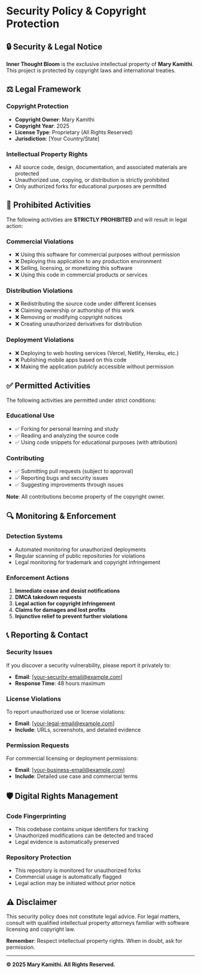 # Security Policy & Copyright Protection

## 🔒 Security & Legal Notice

**Inner Thought Bloom** is the exclusive intellectual property of **Mary Kamithi**. This project is protected by copyright laws and international treaties.

## ⚖️ Legal Framework

### Copyright Protection
- **Copyright Owner**: Mary Kamithi
- **Copyright Year**: 2025
- **License Type**: Proprietary (All Rights Reserved)
- **Jurisdiction**: [Your Country/State]

### Intellectual Property Rights
- All source code, design, documentation, and associated materials are protected
- Unauthorized use, copying, or distribution is strictly prohibited
- Only authorized forks for educational purposes are permitted

## 🚨 Prohibited Activities

The following activities are **STRICTLY PROHIBITED** and will result in legal action:

### Commercial Violations
- ❌ Using this software for commercial purposes without permission
- ❌ Deploying this application to any production environment
- ❌ Selling, licensing, or monetizing this software
- ❌ Using this code in commercial products or services

### Distribution Violations  
- ❌ Redistributing the source code under different licenses
- ❌ Claiming ownership or authorship of this work
- ❌ Removing or modifying copyright notices
- ❌ Creating unauthorized derivatives for distribution

### Deployment Violations
- ❌ Deploying to web hosting services (Vercel, Netlify, Heroku, etc.)
- ❌ Publishing mobile apps based on this code
- ❌ Making the application publicly accessible without permission

## ✅ Permitted Activities

The following activities are permitted under strict conditions:

### Educational Use
- ✅ Forking for personal learning and study
- ✅ Reading and analyzing the source code
- ✅ Using code snippets for educational purposes (with attribution)

### Contributing
- ✅ Submitting pull requests (subject to approval)
- ✅ Reporting bugs and security issues
- ✅ Suggesting improvements through issues

**Note**: All contributions become property of the copyright owner.

## 🔍 Monitoring & Enforcement

### Detection Systems
- Automated monitoring for unauthorized deployments
- Regular scanning of public repositories for violations
- Legal monitoring for trademark and copyright infringement

### Enforcement Actions
1. **Immediate cease and desist notifications**
2. **DMCA takedown requests**
3. **Legal action for copyright infringement**
4. **Claims for damages and lost profits**
5. **Injunctive relief to prevent further violations**

## 📞 Reporting & Contact

### Security Issues
If you discover a security vulnerability, please report it privately to:
- **Email**: [your-security-email@example.com]
- **Response Time**: 48 hours maximum

### License Violations
To report unauthorized use or license violations:
- **Email**: [your-legal-email@example.com]
- **Include**: URLs, screenshots, and detailed evidence

### Permission Requests
For commercial licensing or deployment permissions:
- **Email**: [your-business-email@example.com]
- **Include**: Detailed use case and commercial terms

## 🛡️ Digital Rights Management

### Code Fingerprinting
- This codebase contains unique identifiers for tracking
- Unauthorized modifications can be detected and traced
- Legal evidence is automatically preserved

### Repository Protection
- This repository is monitored for unauthorized forks
- Commercial usage is automatically flagged
- Legal action may be initiated without prior notice

## ⚠️ Disclaimer

This security policy does not constitute legal advice. For legal matters, consult with qualified intellectual property attorneys familiar with software licensing and copyright law.

**Remember**: Respect intellectual property rights. When in doubt, ask for permission.

---

**© 2025 Mary Kamithi. All Rights Reserved.**
